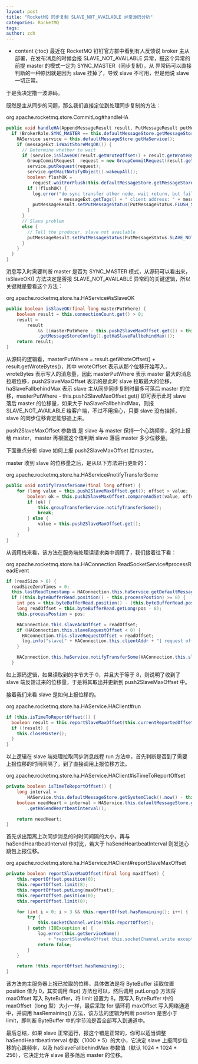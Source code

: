 ```yaml
---
layout: post
title: "RocketMQ 同步复制 SLAVE_NOT_AVAILABLE 异常源码分析"
categories: RocketMQ
tags: 
author: zch
---
```


* content
{:toc}
最近在 RocketMQ 钉钉官方群中看到有人反馈说 broker 主从部署，在发布消息的时候会报 SLAVE_NOT_AVAILABLE 异常，报这个异常的前提 master 的模式一定为 SYNC_MASTER（同步复制），从 异常码可以直接判断的一种原因就是因为 slave 挂掉了，导致  slave 不可用，但是他说 slave 一切正常。

于是我决定撸一波源码。





既然是主从同步的问题，那么我们直接定位到处理同步复制的方法：

org.apache.rocketmq.store.CommitLog#handleHA

```java
public void handleHA(AppendMessageResult result, PutMessageResult putMessageResult, MessageExt messageExt) {
  if (BrokerRole.SYNC_MASTER == this.defaultMessageStore.getMessageStoreConfig().getBrokerRole()) {
    HAService service = this.defaultMessageStore.getHaService();
    if (messageExt.isWaitStoreMsgOK()) {
      // Determine whether to wait
      if (service.isSlaveOK(result.getWroteOffset() + result.getWroteBytes())) {
        GroupCommitRequest  request = new GroupCommitRequest(result.getWroteOffset() + result.getWroteBytes());
        service.putRequest(request);
        service.getWaitNotifyObject().wakeupAll();
        boolean flushOK =
          request.waitForFlush(this.defaultMessageStore.getMessageStoreConfig().getSyncFlushTimeout());
        if (!flushOK) {
          log.error("do sync transfer other node, wait return, but failed, topic: " + messageExt.getTopic() + " tags: "
                    + messageExt.getTags() + " client address: " + messageExt.getBornHostNameString());
          putMessageResult.setPutMessageStatus(PutMessageStatus.FLUSH_SLAVE_TIMEOUT);
        }
      }
      // Slave problem
      else {
        // Tell the producer, slave not available
        putMessageResult.setPutMessageStatus(PutMessageStatus.SLAVE_NOT_AVAILABLE);
      }
    }
  }
}
```

消息写入时需要判断 master 是否为 SYNC_MASTER 模式，从源码可以看出来，isSlaveOK() 方法决定是否报 SLAVE_NOT_AVAILABLE 异常码的关键逻辑，所以关键就是要看这个方法：

org.apache.rocketmq.store.ha.HAService#isSlaveOK

```java
public boolean isSlaveOK(final long masterPutWhere) {
    boolean result = this.connectionCount.get() > 0;
    result =
        result
            && ((masterPutWhere - this.push2SlaveMaxOffset.get()) < this.defaultMessageStore
            .getMessageStoreConfig().getHaSlaveFallbehindMax());
    return result;
}
```

从源码的逻辑看，masterPutWhere = result.getWroteOffset() + result.getWroteBytes()，其中 wroteOffset 表示从那个位移开始写入，wroteBytes 表示写入的消息量，因此 masterPutWhere 表示 master 最大的消息拉取位移，push2SlaveMaxOffset 表示的是此时 slave 拉取最大的位移，haSlaveFallbehindMax 表示 slave 主从同步同步复制时最多可落后 master 的位移，masterPutWhere - this.push2SlaveMaxOffset.get() 即可表示此时 slave 落后 master 的位移量，如果大于 haSlaveFallbehindMax，则报 SLAVE_NOT_AVAILABLE 给客户端，不过不用担心，只要 slave 没有挂掉，slave 的同步位移肯定能够追上来。

push2SlaveMaxOffset 参数值 是 slave 与 master 保持一个心跳频率，定时上报给 master，master 再根据这个值判断 slave 落后 master 多少位移量。

下面重点分析 slave 如何上报 push2SlaveMaxOffset 给master。

master 收到 slave 的位移量之后，是从以下方法进行更新的：

org.apache.rocketmq.store.ha.HAService#notifyTransferSome

```java
public void notifyTransferSome(final long offset) {
    for (long value = this.push2SlaveMaxOffset.get(); offset > value; ) {
        boolean ok = this.push2SlaveMaxOffset.compareAndSet(value, offset);
        if (ok) {
            this.groupTransferService.notifyTransferSome();
            break;
        } else {
            value = this.push2SlaveMaxOffset.get();
        }
    }
}
```

从调用栈来看，该方法在服务端处理读请求类中调用了，我们接着往下看：

org.apache.rocketmq.store.ha.HAConnection.ReadSocketService#processReadEvent

```java
if (readSize > 0) {
  readSizeZeroTimes = 0;
  this.lastReadTimestamp = HAConnection.this.haService.getDefaultMessageStore().getSystemClock().now();
  if ((this.byteBufferRead.position() - this.processPostion) >= 8) {
    int pos = this.byteBufferRead.position() - (this.byteBufferRead.position() % 8);
    long readOffset = this.byteBufferRead.getLong(pos - 8);
    this.processPostion = pos;

    HAConnection.this.slaveAckOffset = readOffset;
    if (HAConnection.this.slaveRequestOffset < 0) {
      HAConnection.this.slaveRequestOffset = readOffset;
      log.info("slave[" + HAConnection.this.clientAddr + "] request offset " + readOffset);
    }

    HAConnection.this.haService.notifyTransferSome(HAConnection.this.slaveAckOffset);
  }
```

如上源码逻辑，如果读取到的字节大于 0，并且大于等于 8，则说明了收到了 slave 端反馈过来的位移量，于是将其取出并更新到  push2SlaveMaxOffset 中。

接着我们来看 slave 是如何上报位移的。

org.apache.rocketmq.store.ha.HAService.HAClient#run

```java
if (this.isTimeToReportOffset()) {
  boolean result = this.reportSlaveMaxOffset(this.currentReportedOffset);
  if (!result) {
    this.closeMaster();
  }
}
```

以上逻辑在 slave 端处理拉取同步消息线程 run 方法中，首先判断是否到了需要上报位移的时间间隔了，到了直接调用上报位移方法。

org.apache.rocketmq.store.ha.HAService.HAClient#isTimeToReportOffset

```java
private boolean isTimeToReportOffset() {
    long interval =
        HAService.this.defaultMessageStore.getSystemClock().now() - this.lastWriteTimestamp;
    boolean needHeart = interval > HAService.this.defaultMessageStore.getMessageStoreConfig()
        .getHaSendHeartbeatInterval();

    return needHeart;
}
```

首先求出距离上次同步消息的时时间间隔的大小，再与 haSendHeartbeatInterval 作对比，若大于 haSendHeartbeatInterval 则发送心跳包上报位移。

org.apache.rocketmq.store.ha.HAService.HAClient#reportSlaveMaxOffset

```java
private boolean reportSlaveMaxOffset(final long maxOffset) {
    this.reportOffset.position(0);
    this.reportOffset.limit(8);
    this.reportOffset.putLong(maxOffset);
    this.reportOffset.position(0);
    this.reportOffset.limit(8);

    for (int i = 0; i < 3 && this.reportOffset.hasRemaining(); i++) {
        try {
            this.socketChannel.write(this.reportOffset);
        } catch (IOException e) {
            log.error(this.getServiceName()
                + "reportSlaveMaxOffset this.socketChannel.write exception", e);
            return false;
        }
    }

    return !this.reportOffset.hasRemaining();
}
```

该方法向主服务器上报已拉取的位移，具体做法是将 ByteBuffer 读取位置 position 值为 0，其实调用 flip() 方法也可以，然后调用 putLong() 方法将 maxOffset 写入 ByteBuffer，将 limit 设置为 8，跟写入 ByteBuffer 中的 maxOffset（long 型）大小一样，最后采取 for 循环将 maxOffset 写入网络通道中，并调用 hasRemaining() 方法，该方法的逻辑为判断 position 是否小于 limit，即判断 ByteBuffer 中的字节流是否全部写入到通道中。

最后总结，如果 slave 正常运行，报这个错是正常的，你可以适当调整 haSendHeartbeatInterval 参数（1000 * 5）的大小，它决定 slave 上报同步位移的心跳频率，以及 haSlaveFallbehindMax 参数值（默认 1024 * 1024 * 256），它决定允许 slave 最多落后 master 的位移。